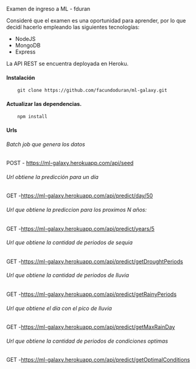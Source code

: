 Examen de ingreso a ML - fduran

Consideré que el examen es una oportunidad para aprender, por lo que decidí hacerlo empleando las siguientes tecnologías:

- NodeJS
- MongoDB
- Express

La API REST se encuentra deployada en Heroku.

#### Instalación

```
	git clone https://github.com/facundoduran/ml-galaxy.git
```
#### Actualizar las dependencias.

```
	npm install
```

#### Urls

###### Batch job que genera los datos
POST - https://ml-galaxy.herokuapp.com/api/seed

###### Url obtiene la predicción para un día
GET -https://ml-galaxy.herokuapp.com/api/predict/day/50

###### Url que obtiene la prediccion para los proximos N años:
GET -https://ml-galaxy.herokuapp.com/api/predict/years/5

###### Url que obtiene la cantidad de periodos de sequia
GET -https://ml-galaxy.herokuapp.com/api/predict/getDroughtPeriods 

###### Url que obtiene la cantidad de periodos de lluvia
GET -https://ml-galaxy.herokuapp.com/api/predict/getRainyPeriods

###### Url que obtiene el día con el pico de lluvia
GET -https://ml-galaxy.herokuapp.com/api/predict/getMaxRainDay

###### Url que obtiene la cantidad de periodos de condiciones optimas
GET -https://ml-galaxy.herokuapp.com/api/predict/getOptimalConditions
